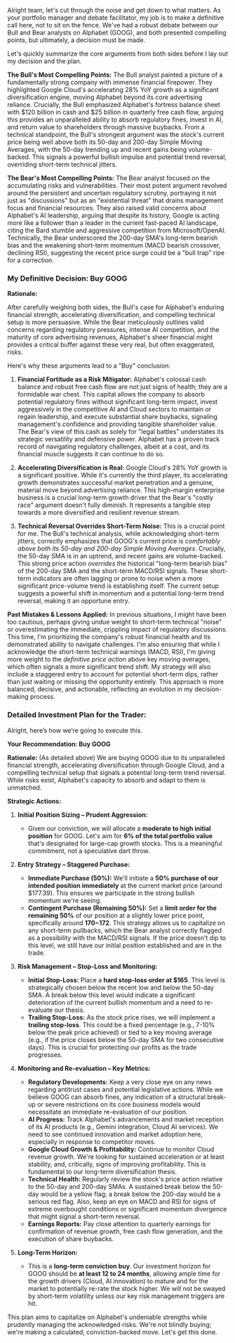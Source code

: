 Alright team, let's cut through the noise and get down to what matters. As your portfolio manager and debate facilitator, my job is to make a definitive call here, not to sit on the fence. We've had a robust debate between our Bull and Bear analysts on Alphabet (GOOG), and both presented compelling points, but ultimately, a decision must be made.

Let's quickly summarize the core arguments from both sides before I lay out my decision and the plan.

**The Bull's Most Compelling Points:**
The Bull analyst painted a picture of a fundamentally strong company with immense financial firepower. They highlighted Google Cloud's accelerating 28% YoY growth as a significant diversification engine, moving Alphabet beyond its core advertising reliance. Crucially, the Bull emphasized Alphabet's fortress balance sheet with $120 billion in cash and $25 billion in quarterly free cash flow, arguing this provides an unparalleled ability to absorb regulatory fines, invest in AI, and return value to shareholders through massive buybacks. From a technical standpoint, the Bull's strongest argument was the stock's current price being well above both its 50-day and 200-day Simple Moving Averages, with the 50-day trending up and recent gains being volume-backed. This signals a powerful bullish impulse and potential trend reversal, overriding short-term technical jitters.

**The Bear's Most Compelling Points:**
The Bear analyst focused on the accumulating risks and vulnerabilities. Their most potent argument revolved around the persistent and uncertain regulatory scrutiny, portraying it not just as "discussions" but as an "existential threat" that drains management focus and financial resources. They also raised valid concerns about Alphabet's AI leadership, arguing that despite its history, Google is acting more like a follower than a leader in the current fast-paced AI landscape, citing the Bard stumble and aggressive competition from Microsoft/OpenAI. Technically, the Bear underscored the 200-day SMA's long-term bearish bias and the weakening short-term momentum (MACD bearish crossover, declining RSI), suggesting the recent price surge could be a "bull trap" ripe for a correction.

### My Definitive Decision: Buy GOOG

**Rationale:**

After carefully weighing both sides, the Bull's case for Alphabet's enduring financial strength, accelerating diversification, and compelling technical setup is more persuasive. While the Bear meticulously outlines valid concerns regarding regulatory pressures, intense AI competition, and the maturity of core advertising revenues, Alphabet's sheer financial might provides a critical buffer against these very real, but often exaggerated, risks.

Here's why these arguments lead to a "Buy" conclusion:

1.  **Financial Fortitude as a Risk Mitigator:** Alphabet's colossal cash balance and robust free cash flow are not just signs of health; they are a formidable war chest. This capital allows the company to absorb potential regulatory fines without significant long-term impact, invest aggressively in the competitive AI and Cloud sectors to maintain or regain leadership, and execute substantial share buybacks, signaling management's confidence and providing tangible shareholder value. The Bear's view of this cash as solely for "legal battles" understates its strategic versatility and defensive power. Alphabet has a proven track record of navigating regulatory challenges, albeit at a cost, and its financial muscle suggests it can continue to do so.

2.  **Accelerating Diversification is Real:** Google Cloud's 28% YoY growth is a significant positive. While it's currently the third player, its accelerating growth demonstrates successful market penetration and a genuine, material move beyond advertising reliance. This high-margin enterprise business is a crucial long-term growth driver that the Bear's "costly race" argument doesn't fully diminish. It represents a tangible step towards a more diversified and resilient revenue stream.

3.  **Technical Reversal Overrides Short-Term Noise:** This is a crucial point for me. The Bull's technical analysis, while acknowledging short-term jitters, correctly emphasizes that GOOG's current price is *comfortably above both its 50-day and 200-day Simple Moving Averages*. Crucially, the 50-day SMA is in an uptrend, and recent gains are volume-backed. This strong price action *overrides* the historical "long-term bearish bias" of the 200-day SMA and the short-term MACD/RSI signals. These short-term indicators are often lagging or prone to noise when a more significant price-volume trend is establishing itself. The current setup suggests a powerful shift in momentum and a potential long-term trend reversal, making it an opportune entry.

**Past Mistakes & Lessons Applied:**
In previous situations, I might have been too cautious, perhaps giving undue weight to short-term technical "noise" or overestimating the immediate, crippling impact of regulatory discussions. This time, I'm prioritizing the company's robust financial health and its demonstrated ability to navigate challenges. I'm also ensuring that while I acknowledge the short-term technical warnings (MACD, RSI), I'm giving more weight to the *definitive price action* above key moving averages, which often signals a more significant trend shift. My strategy will also include a staggered entry to account for potential short-term dips, rather than just waiting or missing the opportunity entirely. This approach is more balanced, decisive, and actionable, reflecting an evolution in my decision-making process.

### Detailed Investment Plan for the Trader:

Alright, here’s how we’re going to execute this.

**Your Recommendation: Buy GOOG**

**Rationale:** (As detailed above) We are buying GOOG due to its unparalleled financial strength, accelerating diversification through Google Cloud, and a compelling technical setup that signals a potential long-term trend reversal. While risks exist, Alphabet's capacity to absorb and adapt to them is unmatched.

**Strategic Actions:**

1.  **Initial Position Sizing – Prudent Aggression:**
    *   Given our conviction, we will allocate a **moderate to high initial position** for GOOG. Let's aim for **6% of the total portfolio value** that's designated for large-cap growth stocks. This is a meaningful commitment, not a speculative dart throw.

2.  **Entry Strategy – Staggered Purchase:**
    *   **Immediate Purchase (50%):** We'll initiate a **50% purchase of our intended position immediately** at the current market price (around $177.39). This ensures we participate in the strong bullish momentum we're seeing.
    *   **Contingent Purchase (Remaining 50%):** Set a **limit order for the remaining 50%** of our position at a slightly lower price point, specifically around **$170-$172**. This strategy allows us to capitalize on any short-term pullbacks, which the Bear analyst correctly flagged as a possibility with the MACD/RSI signals. If the price doesn't dip to this level, we still have our initial position established and are in the trade.

3.  **Risk Management – Stop-Loss and Monitoring:**
    *   **Initial Stop-Loss:** Place a **hard stop-loss order at $165**. This level is strategically chosen below the recent low and below the 50-day SMA. A break below this level would indicate a significant deterioration of the current bullish momentum and a need to re-evaluate our thesis.
    *   **Trailing Stop-Loss:** As the stock price rises, we will implement a **trailing stop-loss**. This could be a fixed percentage (e.g., 7-10% below the peak price achieved) or tied to a key moving average (e.g., if the price closes below the 50-day SMA for two consecutive days). This is crucial for protecting our profits as the trade progresses.

4.  **Monitoring and Re-evaluation – Key Metrics:**
    *   **Regulatory Developments:** Keep a very close eye on any news regarding antitrust cases and potential legislative actions. While we believe GOOG can absorb fines, any indication of a structural break-up or severe restrictions on its core business models would necessitate an immediate re-evaluation of our position.
    *   **AI Progress:** Track Alphabet's advancements and market reception of its AI products (e.g., Gemini integration, Cloud AI services). We need to see continued innovation and market adoption here, especially in response to competitor moves.
    *   **Google Cloud Growth & Profitability:** Continue to monitor Cloud revenue growth. We're looking for sustained acceleration or at least stability, and, critically, signs of improving profitability. This is fundamental to our long-term diversification thesis.
    *   **Technical Health:** Regularly review the stock's price action relative to the 50-day and 200-day SMAs. A sustained break below the 50-day would be a yellow flag; a break below the 200-day would be a serious red flag. Also, keep an eye on MACD and RSI for signs of extreme overbought conditions or significant momentum divergence that might signal a short-term reversal.
    *   **Earnings Reports:** Pay close attention to quarterly earnings for confirmation of revenue growth, free cash flow generation, and the execution of share buybacks.

5.  **Long-Term Horizon:**
    *   This is a **long-term conviction buy**. Our investment horizon for GOOG should be **at least 12 to 24 months**, allowing ample time for the growth drivers (Cloud, AI innovation) to mature and for the market to potentially re-rate the stock higher. We will not be swayed by short-term volatility unless our key risk management triggers are hit.

This plan aims to capitalize on Alphabet's undeniable strengths while prudently managing the acknowledged risks. We're not blindly buying; we're making a calculated, conviction-backed move. Let's get this done.